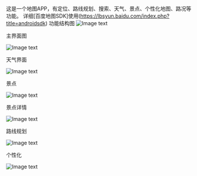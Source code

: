 这是一个地图APP，有定位、路线规划、搜索、天气、景点、个性化地图、路况等功能。
详细[百度地图SDK]使用(https://lbsyun.baidu.com/index.php?title=androidsdk)
功能结构图
![Image text](https://github.com/liuchunchang/Map-app-based-on-Baidu-map-SDK/blob/master/images/xitonggongnengtu.png)

主界面图

![Image text](https://github.com/liuchunchang/Map-app-based-on-Baidu-map-SDK/blob/master/images/zhujiemiantu.png)

天气界面

![Image text](https://github.com/liuchunchang/Map-app-based-on-Baidu-map-SDK/blob/master/images/tianqi.png)

景点

![Image text](https://github.com/liuchunchang/Map-app-based-on-Baidu-map-SDK/blob/master/images/jingdian.png)

景点详情

![Image text](https://github.com/liuchunchang/Map-app-based-on-Baidu-map-SDK/blob/master/images/jingdianxiangqing.png)

路线规划

![Image text](https://github.com/liuchunchang/Map-app-based-on-Baidu-map-SDK/blob/master/images/luxianguihua.png)

个性化

![Image text](https://github.com/liuchunchang/Map-app-based-on-Baidu-map-SDK/blob/master/images/gexinghua.png)



